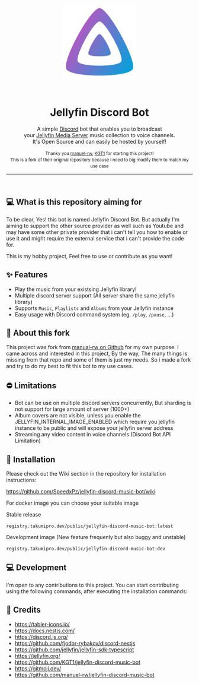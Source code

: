 <p align="center">
  <a href="http://nestjs.com/" target="blank"><img src="https://github.com/walkxcode/dashboard-icons/blob/main/png/jellyfin.png?raw=true" width="200" alt="Nest Logo" /></a>
</p>

  <br/>
  <h1 align="center">Jellyfin Discord Bot</h1>

  <p align="center">A simple <a href="https://discord.com" target="_blank">Discord</a> bot that enables you to broadcast<br/>your <a href="https://jellyfin.org/" target="_blank">Jellyfin Media Server</a> music collection to voice channels.<br/>It's Open Source and can easily be hosted by yourself!</p>

<p align="center">
  <small>Thanky you <a href="https://github.com/manuel-rw/jellyfin-discord-music-bot/">manuel-rw</a>, <a href="https://github.com/KGT1/jellyfin-discord-music-bot/">KGT1</a> for starting this project!<br/>This is a fork of their original repository because i need to big modify them to match my use case</small>
</p>

<hr/>
<br/>

## 💻 What is this repository aiming for
To be clear, Yes! this bot is named Jellyfin Discord Bot. But actually I'm aiming to support the other source provider as well such as Youtube and may have some other private provider that i can't tell you how to enable or use it and might require the external service that i can't provide the code for.     
     
This is my hobby project, Feel free to use or contribute as you want!

## ✨ Features
- Play the music from your existsing Jellyfin library!
- Multiple discord server support (All server share the same jellyfin library)
- Supports ``Music``, ``Playlists`` and ``Albums`` from your Jellyfin instance
- Easy usage with Discord command system (eg. ``/play``, ``/pause``, ...)


## 📌 About this fork
This project was fork from [manual-rw on Github](https://github.com/manuel-rw/jellyfin-discord-music-bot/) for my own purpose. I came across and interested in this project,
By the way, The many things is missing from that repo and some of them is just my needs. So i made a fork and try to do my best to fit this bot to my use cases.

## ⛔ Limitations
- Bot can be use on multiple discord servers concurrently, But sharding is not support for large amount of server (1000+)
- Album covers are not visible, unless you enable the JELLYFIN_INTERNAL_IMAGE_ENABLED which require you jellyfin instance to be public and will expose your jellyfin server address
- Streaming any video content in voice channels (Discord Bot API Limitation)

## 🚀 Installation

Please check out the Wiki section in the repository for installation instructions:

https://github.com/SpeedxPz/jellyfin-discord-music-bot/wiki

For docker image you can choose your suitable image     
     
Stable release
```
registry.takumipro.dev/public/jellyfin-discord-music-bot:latest
```

Development image (New feature frequenly but also buggy and unstable)
```
registry.takumipro.dev/public/jellyfin-discord-music-bot:dev
```

## 💻 Development

I'm open to any contributions to this project. You can start contributing using the following commands, after executing the installation commands:

## 👤 Credits
- https://tabler-icons.io/
- https://docs.nestjs.com/
- https://discord.js.org/
- https://github.com/fjodor-rybakov/discord-nestjs
- https://github.com/jellyfin/jellyfin-sdk-typescript
- https://jellyfin.org/
- https://github.com/KGT1/jellyfin-discord-music-bot
- https://gitmoji.dev/
- https://github.com/manuel-rw/jellyfin-discord-music-bot
